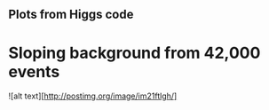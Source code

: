 ## Plots from Higgs code

# Sloping background from 42,000 events

![alt text][http://postimg.org/image/im21ftlgh/]

